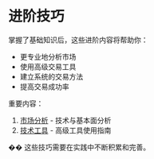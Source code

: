 # 进阶技巧

掌握了基础知识后，这些进阶内容将帮助你：

- 更专业地分析市场
- 使用高级交易工具
- 建立系统的交易方法
- 提高交易成功率

重要内容：
1. [市场分析](advanced/analysis.md) - 技术与基本面分析
2. [技术工具](advanced/tools.md) - 高级工具使用指南

�� 这些技巧需要在实践中不断积累和完善。 